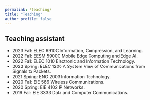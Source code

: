 ```yaml
---
permalink: /teaching/
title: "Teaching"
author_profile: false
---
```


## Teaching assistant

* 2023 Fall: ELEC 6910C Information, Compression, and Learning.
* 2022 Fall: EESM 5900O Mobile Edge Computing and Edge AI.
* 2022 Fall: ELEC 1010 Electronic and Information Technology.
* 2022 Spring: ELEC 1200 A System View of Communications from Signals to Packets.
* 2021 Spring: ENG 2003 Information Technology.
* 2020 Fall: EIE 566 Wireless Communications.
* 2020 Spring: EIE 4102 IP Networks.
* 2019 Fall: EIE 3333 Data and Computer Communications.

